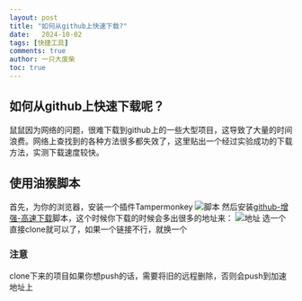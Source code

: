 ```yaml
---
layout: post
title: "如何从github上快速下载?"
date:   2024-10-02
tags: [快捷工具]
comments: true
author: 一只大废柴
toc: true
---
```

## 如何从github上快速下载呢？
鼠鼠因为网络的问题，很难下载到github上的一些大型项目，这导致了大量的时间浪费。网络上查找到的各种方法很多都失效了，这里贴出一个经过实验成功的下载方法，实测下载速度较快。
## 使用油猴脚本
首先，为你的浏览器，安装一个插件Tampermonkey
![脚本](https://gitee.com/one_big_feichai/picture-bed/raw/master/498925022259469.png)
然后安装[github-增强-高速下载](https://greasyfork.org/zh-CN/scripts/412245-github-增强-高速下载)脚本，这个时候你下载的时候会多出很多的地址来：
![地址](https://gitee.com/one_big_feichai/picture-bed/raw/master/25105222247336.png)
选一个直接clone就可以了，如果一个链接不行，就换一个
### 注意
clone下来的项目如果你想push的话，需要将旧的远程删除，否则会push到加速地址上
